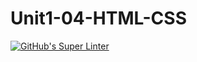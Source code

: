 # Unit1-04-HTML-CSS
[![GitHub's Super Linter](https://github.com/ICS20-Programming-SantiagoH/Unit1-04-HTML-CSS/workflows/GitHub's%20Super%20Linter/badge.svg)](https://github.com/ICS20-Programming-SantiagoH/Unit1-04-HTML-CSS/actions)